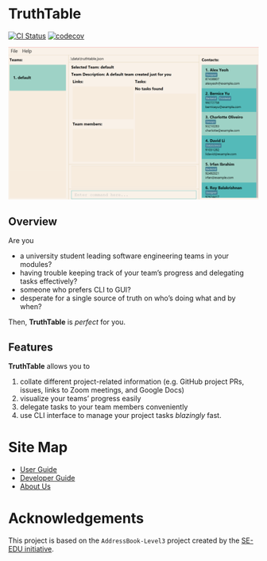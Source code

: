 # TruthTable

[![CI Status](https://github.com/AY2223S1-CS2103T-W13-4/tp/workflows/Java%20CI/badge.svg)](https://github.com/AY2223S1-CS2103T-W13-4/tp/actions)
[![codecov](https://codecov.io/gh/AY2223S1-CS2103T-W13-4/tp/branch/master/graph/badge.svg?token=48P7UCIY1A)](https://codecov.io/gh/AY2223S1-CS2103T-W13-4/tp)

![Ui](docs/images/Ui.png)

## Overview

Are you

- a university student leading software engineering teams in your modules?
- having trouble keeping track of your team’s progress and delegating tasks effectively?
- someone who prefers CLI to GUI?
- desperate for a single source of truth on who’s doing what and by when?

Then, **TruthTable** is _perfect_ for you.

## Features

**TruthTable** allows you to

1. collate different project-related information (e.g. GitHub project PRs, issues, links to Zoom meetings, and Google
   Docs)
2. visualize your teams’ progress easily
3. delegate tasks to your team members conveniently
4. use CLI interface to manage your project tasks _blazingly_ fast.

# Site Map
* [User Guide](https://ay2223s1-cs2103t-w13-4.github.io/tp/UserGuide.html)
* [Developer Guide](https://ay2223s1-cs2103t-w13-4.github.io/tp/DeveloperGuide.html)
* [About Us](https://ay2223s1-cs2103t-w13-4.github.io/tp/AboutUs.html)

# Acknowledgements

This project is based on the `AddressBook-Level3` project created by the [SE-EDU initiative](https://se-education.org).

